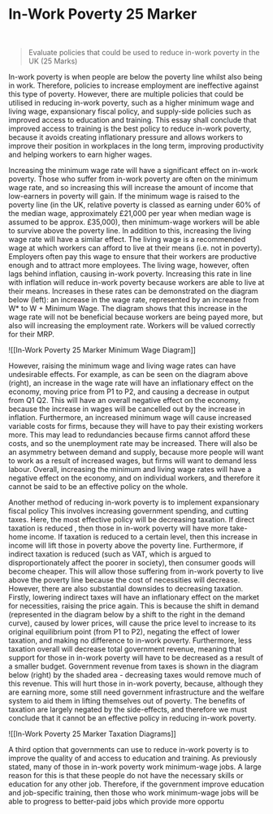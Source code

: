# In-Work Poverty 25 Marker

</br>

> Evaluate policies that could be used to reduce in-work poverty in the UK (25 Marks)

In-work poverty is when people are below the poverty line whilst also being in work. Therefore, policies to increase employment are ineffective against this type of poverty. However, there are multiple policies that could be utilised in reducing in-work poverty, such as a higher minimum wage and living wage, expansionary fiscal policy, and supply-side policies such as improved access to education and training. This essay shall conclude that improved access to training is the best policy to reduce in-work poverty, because it avoids creating inflationary pressure and allows workers to improve their position in workplaces in the long term, improving productivity and helping workers to earn higher wages.

Increasing the minimum wage rate will have a significant effect on in-work poverty. Those who suffer from in-work poverty are often on the minimum wage rate, and so increasing this will increase the amount of income that low-earners in poverty will gain. If the minimum wage is raised to the poverty line (in the UK, relative poverty is classed as earning under 60% of the median wage, approximately £21,000 per year when median wage is assumed to be approx. £35,000), then minimum-wage workers will be able to survive above the poverty line. In addition to this, increasing the living wage rate will have a similar effect. The living wage is a recommended wage at which workers can afford to live at their means (i.e. not in poverty). Employers often pay this wage to ensure that their workers are productive enough and to attract more employees. The living wage, however, often lags behind inflation, causing in-work poverty. Increasing this rate in line with inflation will reduce in-work poverty because workers are able to live at their means. Increases in these rates can be demonstrated on the diagram below (left): an increase in the wage rate, represented by an increase from W* to W + Minimum Wage. The diagram shows that this increase in the wage rate will not be beneficial because workers are being payed more, but also will increasing the employment rate. Workers will be valued correctly for their MRP.

![[In-Work Poverty 25 Marker Minimum Wage Diagram]]

However, raising the minimum wage and living wage rates can have undesirable effects. For example, as can be seen on the diagram above (right), an increase in the wage rate will have an inflationary effect on the economy, moving price from P1 to P2, and causing a decrease in output from Q1 Q2. This will have an overall negative effect on the economy, because the increase in wages will be cancelled out by the increase in inflation. Furthermore, an increased minimum wage will cause increased variable costs for firms, because they will have to pay their existing workers more. This may lead to redundancies because firms cannot afford these costs, and so the unemployment rate may be increased. There will also be an asymmetry between demand and supply, because more people will want to work as a result of increased wages, but firms will want to demand less labour. Overall, increasing the minimum and living wage rates will have a negative effect on the economy, and on individual workers, and therefore it cannot be said to be an effective policy on the whole.

Another method of reducing in-work poverty is to implement expansionary fiscal policy This involves increasing government spending, and cutting taxes. Here, the most effective policy will be decreasing taxation. If direct taxation is reduced , then those in in-work poverty will have more take-home income. If taxation is reduced to a certain level, then this increase in income will lift those in poverty above the poverty line. Furthermore, if indirect taxation is reduced (such as VAT, which is argued to disproportionately affect the poorer in society), then consumer goods will become cheaper. This will allow those suffering from in-work poverty to live above the poverty line because the cost of necessities will decrease. However, there are also substantial downsides to decreasing taxation. Firstly, lowering indirect taxes will have an inflationary effect on the market for necessities, raising the price again. This is because the shift in demand (represented in the diagram below by a shift to the right in the demand curve), caused by lower prices, will cause the price level to increase to its original equilibrium point (from P1 to P2), negating the effect of lower taxation, and making no difference to in-work poverty. Furthermore, less taxation overall will decrease total government revenue, meaning that support for those in in-work poverty will have to be decreased as a result of a smaller budget. Government revenue from taxes is shown in the diagram below (right) by the shaded area - decreasing taxes would remove much of this revenue. This will hurt those in in-work poverty, because, although they are earning more, some still need government infrastructure and the welfare system to aid them in lifting themselves out of poverty. The benefits of taxation are largely negated by the side-effects, and therefore we must conclude that it cannot be an effective policy in reducing in-work poverty.

![[In-Work Poverty 25 Marker Taxation Diagrams]]

A third option that governments can use to reduce in-work poverty is to improve the quality of and access to education and training. As previously stated, many of those in in-work poverty work minimum-wage jobs. A large reason for this is that these people do not have the necessary skills or education for any other job. Therefore, if the government improve education and job-specific training, then those who work minimum-wage jobs will be able to progress to better-paid jobs which provide more opportu